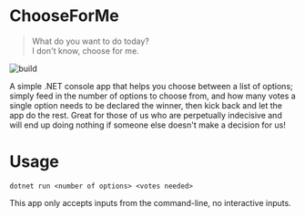 # ChooseForMe
> What do you want to do today?  
> I don't know, choose for me.

![build](https://github.com/jhandfield/ChooseForMe/actions/workflows/testbuild.yaml/badge.svg)

A simple .NET console app that helps you choose between a list of options; simply feed in the number of options to choose from, and how many votes a single option needs to be declared the winner, then kick back and let the app do the rest. Great for those of us who are perpetually indecisive and will end up doing nothing if someone else doesn't make a decision for us!

# Usage
`dotnet run <number of options> <votes needed>`

This app only accepts inputs from the command-line, no interactive inputs.